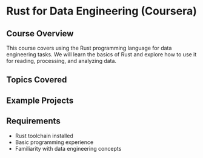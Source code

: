 # Rust for Data Engineering (Coursera)

## Course Overview
This course covers using the Rust programming language for data engineering tasks. We will learn the basics of Rust and explore how to use it for reading, processing, and analyzing data.

## Topics Covered

## Example Projects

## Requirements
- Rust toolchain installed
- Basic programming experience
- Familiarity with data engineering concepts


